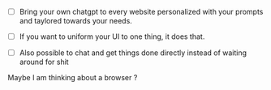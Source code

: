 - [ ] Bring your own chatgpt to every website personalized with your prompts and taylored towards your needs. 
- [ ] If you want to uniform your UI to one thing, it does that. 
- [ ] Also possible to chat and get things done directly instead of waiting around for shit


Maybe I am thinking about a browser ? 


